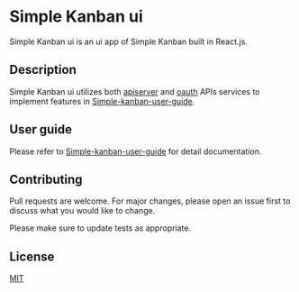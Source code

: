 # Simple Kanban ui

Simple Kanban ui is an ui app of Simple Kanban built in React.js.

## Description

Simple Kanban ui utilizes both [apiserver](https://github.com/YuetChan/simple-kanban/tree/master/apiserver) and [oauth](https://github.com/YuetChan/simple-kanban/tree/master/oauth) APIs services to implement features in [Simple-kanban-user-guide](https://github.com/YuetChan/Simple-kanban-user-guide "Simple-kanban-user-guide").

## User guide
Please refer to [Simple-kanban-user-guide](https://github.com/YuetChan/Simple-kanban-user-guide "Simple-kanban-user-guide") for detail documentation.

## Contributing
Pull requests are welcome. For major changes, please open an issue first to discuss what you would like to change.

Please make sure to update tests as appropriate.

## License
[MIT](https://choosealicense.com/licenses/mit/)
